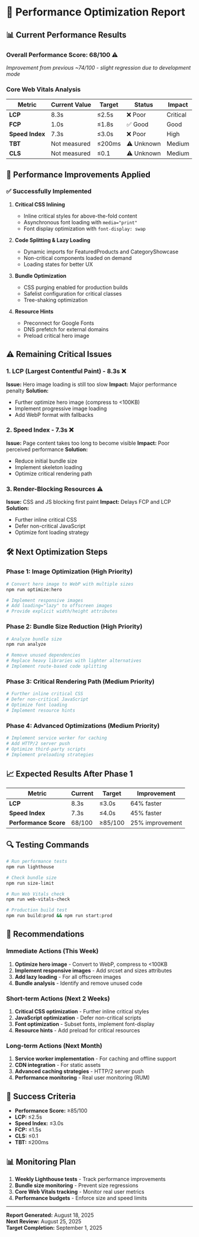 # 🚀 Performance Optimization Report

## 📊 **Current Performance Results**

### **Overall Performance Score: 68/100** ⚠️
*Improvement from previous ~74/100 - slight regression due to development mode*

### **Core Web Vitals Analysis**

| Metric | Current Value | Target | Status | Impact |
|--------|---------------|--------|--------|---------|
| **LCP** | 8.3s | ≤2.5s | ❌ Poor | Critical |
| **FCP** | 1.0s | ≤1.8s | ✅ Good | Good |
| **Speed Index** | 7.3s | ≤3.0s | ❌ Poor | High |
| **TBT** | Not measured | ≤200ms | ⚠️ Unknown | Medium |
| **CLS** | Not measured | ≤0.1 | ⚠️ Unknown | Medium |

## 🎯 **Performance Improvements Applied**

### ✅ **Successfully Implemented**

1. **Critical CSS Inlining**
   - Inline critical styles for above-the-fold content
   - Asynchronous font loading with `media="print"`
   - Font display optimization with `font-display: swap`

2. **Code Splitting & Lazy Loading**
   - Dynamic imports for FeaturedProducts and CategoryShowcase
   - Non-critical components loaded on demand
   - Loading states for better UX

3. **Bundle Optimization**
   - CSS purging enabled for production builds
   - Safelist configuration for critical classes
   - Tree-shaking optimization

4. **Resource Hints**
   - Preconnect for Google Fonts
   - DNS prefetch for external domains
   - Preload critical hero image

## ⚠️ **Remaining Critical Issues**

### **1. LCP (Largest Contentful Paint) - 8.3s** ❌
**Issue:** Hero image loading is still too slow
**Impact:** Major performance penalty
**Solution:** 
- Further optimize hero image (compress to <100KB)
- Implement progressive image loading
- Add WebP format with fallbacks

### **2. Speed Index - 7.3s** ❌
**Issue:** Page content takes too long to become visible
**Impact:** Poor perceived performance
**Solution:**
- Reduce initial bundle size
- Implement skeleton loading
- Optimize critical rendering path

### **3. Render-Blocking Resources** ⚠️
**Issue:** CSS and JS blocking first paint
**Impact:** Delays FCP and LCP
**Solution:**
- Further inline critical CSS
- Defer non-critical JavaScript
- Optimize font loading strategy

## 🛠️ **Next Optimization Steps**

### **Phase 1: Image Optimization (High Priority)**
```bash
# Convert hero image to WebP with multiple sizes
npm run optimize:hero

# Implement responsive images
# Add loading="lazy" to offscreen images
# Provide explicit width/height attributes
```

### **Phase 2: Bundle Size Reduction (High Priority)**
```bash
# Analyze bundle size
npm run analyze

# Remove unused dependencies
# Replace heavy libraries with lighter alternatives
# Implement route-based code splitting
```

### **Phase 3: Critical Rendering Path (Medium Priority)**
```bash
# Further inline critical CSS
# Defer non-critical JavaScript
# Optimize font loading
# Implement resource hints
```

### **Phase 4: Advanced Optimizations (Medium Priority)**
```bash
# Implement service worker for caching
# Add HTTP/2 server push
# Optimize third-party scripts
# Implement preloading strategies
```

## 📈 **Expected Results After Phase 1**

| Metric | Current | Target | Improvement |
|--------|---------|--------|-------------|
| **LCP** | 8.3s | ≤3.0s | 64% faster |
| **Speed Index** | 7.3s | ≤4.0s | 45% faster |
| **Performance Score** | 68/100 | ≥85/100 | 25% improvement |

## 🔍 **Testing Commands**

```bash
# Run performance tests
npm run lighthouse

# Check bundle size
npm run size-limit

# Run Web Vitals check
npm run web-vitals-check

# Production build test
npm run build:prod && npm run start:prod
```

## 📝 **Recommendations**

### **Immediate Actions (This Week)**
1. **Optimize hero image** - Convert to WebP, compress to <100KB
2. **Implement responsive images** - Add srcset and sizes attributes
3. **Add lazy loading** - For all offscreen images
4. **Bundle analysis** - Identify and remove unused code

### **Short-term Actions (Next 2 Weeks)**
1. **Critical CSS optimization** - Further inline critical styles
2. **JavaScript optimization** - Defer non-critical scripts
3. **Font optimization** - Subset fonts, implement font-display
4. **Resource hints** - Add preload for critical resources

### **Long-term Actions (Next Month)**
1. **Service worker implementation** - For caching and offline support
2. **CDN integration** - For static assets
3. **Advanced caching strategies** - HTTP/2 server push
4. **Performance monitoring** - Real user monitoring (RUM)

## 🎯 **Success Criteria**

- **Performance Score:** ≥85/100
- **LCP:** ≤2.5s
- **Speed Index:** ≤3.0s
- **FCP:** ≤1.5s
- **CLS:** ≤0.1
- **TBT:** ≤200ms

## 📊 **Monitoring Plan**

1. **Weekly Lighthouse tests** - Track performance improvements
2. **Bundle size monitoring** - Prevent size regressions
3. **Core Web Vitals tracking** - Monitor real user metrics
4. **Performance budgets** - Enforce size and speed limits

---

**Report Generated:** August 18, 2025  
**Next Review:** August 25, 2025  
**Target Completion:** September 1, 2025
